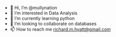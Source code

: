- 👋 Hi, I’m @mullynation
- 👀 I’m interested in Data Analysis
- 🌱 I’m currently learning python
- 💞️ I’m looking to collaborate on databases
- 📫 How to reach me richard.m.hyatt@gmail.com

<!---
mullynation/mullynation is a ✨ special ✨ repository because its `README.md` (this file) appears on your GitHub profile.
You can click the Preview link to take a look at your changes.
--->
